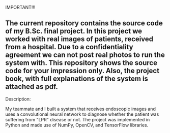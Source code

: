 IMPORTANT!!!

The current repository contains the source code of my B.Sc. final project.
In this project we worked with real images of patients, received from a hospital. Due to a confidentiality agreement we can not post real photos
to run the system with. This repository shows the source code for your impression only.
Also, the project book, with full explanations of the system is attached as pdf.
---------------------------------------------------------------------------------
Description:

My teammate and I built a system that receives endoscopic images and uses a convolutional neural network to diagnose whether the patient was suffering from "LPR" disease or not.
The project was implemented in Python and made use of NumPy, OpenCV, and TensorFlow libraries.


